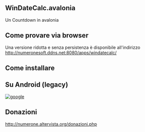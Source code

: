 ## WinDateCalc.avalonia
Un Countdown in avalonia

## Come provare via browser
Una versione ridotta e senza persistenza è disponibile all'indirizzo http://numeronesoft.ddns.net:8080/apps/windatecalc/

## Come installare

## Su Android (legacy)

[![google](https://play.google.com/intl/it_it/badges/static/images/badges/en_badge_web_generic.png)](https://play.google.com/store/apps/details?id=org.altervista.numerone.windatecalc)

## Donazioni

http://numerone.altervista.org/donazioni.php
